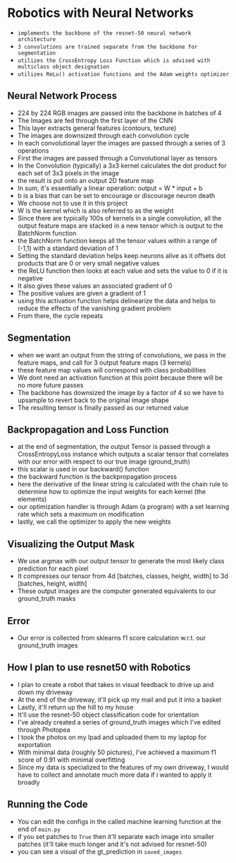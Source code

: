 # Robotics with Neural Networks

* `implements the backbone of the resnet-50 neural network architecture`
* `3 convolutions are trained separate from the backbone for segmentation`
* `utilizes the CrossEntropy Loss Function which is advised with multiclass object designation`
* `utilizes ReLu() activation functions and the Adam weights optimizer`

## Neural Network Process

* 224 by 224 RGB images are passed into the backbone in batches of 4
* The Images are fed through the first layer of the CNN
* This layer extracts general features (contours, texture)
* The images are downsized through each convolution cycle
* In each convolutional layer the images are passed through a series of 3 operations
* First the images are passed through a Convolutional layer as tensors
* In the Convolution (typically) a 3x3 kernel calculates the dot product for each set of 3x3 pixels in the image
* the result is put onto an output 2D feature map
* In sum, it's essentially a linear operation: output = W * input + b
* b is a bias that can be set to encourage or discourage neuron death
* We choose not to use it in this project
* W is the kernel which is also referred to as the weight
* Since there are typically 100s of kernels in a single convolution, all the output feature maps are stacked in a new tensor which is output to the BatchNorm function
* the BatchNorm function keeps all the tensor values within a range of (-1,1) with a standard deviation of 1
* Setting the standard deviation helps keep neurons alive as it offsets dot products that are 0 or very small negative values
* the ReLU function then looks at each value and sets the value to 0 if it is negative
* It also gives these values an associated gradient of 0
* The positive values are given a gradient of 1
* using this activation function helps delinearize the data and helps to reduce the effects of the vanishing gradient problem
* From there, the cycle repeats

## Segmentation

* when we want an output from the string of convolutions, we pass in the feature maps, and call for 3 output feature maps (3 kernels)
* these feature map values will correspond with class probabilities
* We dont need an activation function at this point because there will be no more future passes
* The backbone has downsized the image by a factor of 4 so we have to upsample to revert back to the original image shape
* The resulting tensor is finally passed as our returned value


## Backpropagation and Loss Function
* at the end of segmentation, the output Tensor is passed through a CrossEntropyLoss instance which outputs a scalar tensor that correlates with our error with respect to our true image (ground_truth)
* this scalar is used in our backward() function
* the backward function is the backpropagation process
* here the derivative of the linear string is calculated with the chain rule to determine how to optimize the input weights for each kernel (the elements)
* our optimization handler is through Adam (a program) with a set learning rate which sets a maximum on modification
* lastly, we call the optimizer to apply the new weights

## Visualizing the Output Mask

* We use argmax with our output tensor to generate the most likely class prediction for each pixel
* It compresses our tensor from 4d [batches, classes, height, width] to 3d [batches, height, width]
* These output images are the computer generated equivalents to our ground_truth masks

## Error

* Our error is collected from sklearns f1 score calculation w.r.t. our ground_truth images

## How I plan to use resnet50 with Robotics

* I plan to create a robot that takes in visual feedback to drive up and down my driveway
* At the end of the driveway, it'll pick up my mail and put it into a basket
* Lastly, it'll return up the hill to my house
* It'll use the resnet-50 object classification code for orientation
* I've already created a series of ground_truth images which I've edited through Photopea
* I took the photos on my Ipad and uploaded them to my laptop for exportation
* With minimal data (roughly 50 pictures), I've achieved a maximum f1 score of 0.91 with minimal overfitting
* Since my data is specialized to the features of my own driveway, I would have to collect and annotate much more data if i wanted to apply it broadly

## Running the Code

* You can edit the configs in the called machine learning function at the end of `main.py`
* if you set patches to `True` then it'll separate each image into smaller patches (it'll take much longer and it's not advised for resnet-50)
* you can see a visual of the gt_prediction in `saved_images`